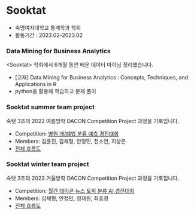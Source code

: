 # Sooktat
- 숙명여자대학교 통계학과 학회
- 활동기간 : 2022.02-2023.02

### Data Mining for Business Analytics
&lt;Sooktat> 학회에서 6개월 동안 배운 데이터 마이닝 정리했습니다.

- [교재] Data Mining for Business Analytics : Concepts, Techniques, and Applications in R
- python을 활용해 학습하고 문제 풀이

### Sooktat summer team project
숙탯 3조의 2022 여름방학 DACON Competition Project 과정을 기록입니다.
- Competition: [병원 개/폐업 분류 예측 경진대회](https://dacon.io/competitions/official/9565/overview/description)
- Members: 김윤진, 김채형, 안정민, 전소연, 지상은
- [전체 흐름도](https://github.com/ssoyeonn/Hospital_Closure_Prediction)

### Sooktat winter team project
숙탯 3조의 2023 겨울방학 DACON Competition Project 과정을 기록입니다.
- Competition: [월간 데이콘 뉴스 토픽 분류 AI 경진대회](https://dacon.io/competitions/official/235747/codeshare)
- Members: 김채형, 안정민, 정재원, 최호경
- [전체 흐름도](https://github.com/havehill/sooktat_DL_project)
